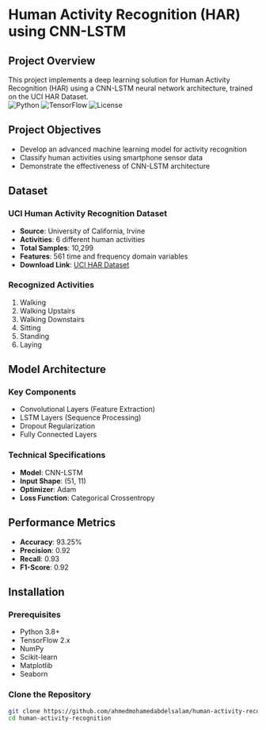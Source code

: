 # Human Activity Recognition (HAR) using CNN-LSTM

## Project Overview
This project implements a deep learning solution for Human Activity Recognition (HAR) using a CNN-LSTM neural network architecture, trained on the UCI HAR Dataset.  
![Python](https://img.shields.io/badge/Python-3.8%2B-blue) ![TensorFlow](https://img.shields.io/badge/TensorFlow-2.x-orange) ![License](https://img.shields.io/badge/License-MIT-green)  

## Project Objectives
- Develop an advanced machine learning model for activity recognition  
- Classify human activities using smartphone sensor data  
- Demonstrate the effectiveness of CNN-LSTM architecture  

## Dataset  
### UCI Human Activity Recognition Dataset  
- **Source**: University of California, Irvine  
- **Activities**: 6 different human activities  
- **Total Samples**: 10,299  
- **Features**: 561 time and frequency domain variables  
- **Download Link**: [UCI HAR Dataset](https://archive.ics.uci.edu/ml/datasets/human+activity+recognition+using+smartphones)  

### Recognized Activities  
1. Walking  
2. Walking Upstairs  
3. Walking Downstairs  
4. Sitting  
5. Standing  
6. Laying  

## Model Architecture  
### Key Components  
- Convolutional Layers (Feature Extraction)  
- LSTM Layers (Sequence Processing)  
- Dropout Regularization  
- Fully Connected Layers  

### Technical Specifications  
- **Model**: CNN-LSTM  
- **Input Shape**: (51, 11)  
- **Optimizer**: Adam  
- **Loss Function**: Categorical Crossentropy  

## Performance Metrics  
- **Accuracy**: 93.25%  
- **Precision**: 0.92  
- **Recall**: 0.93  
- **F1-Score**: 0.92  

## Installation  
### Prerequisites  
- Python 3.8+  
- TensorFlow 2.x  
- NumPy  
- Scikit-learn  
- Matplotlib  
- Seaborn  

### Clone the Repository  
```bash
git clone https://github.com/ahmedmohamedabdelsalam/human-activity-recognition.git
cd human-activity-recognition
